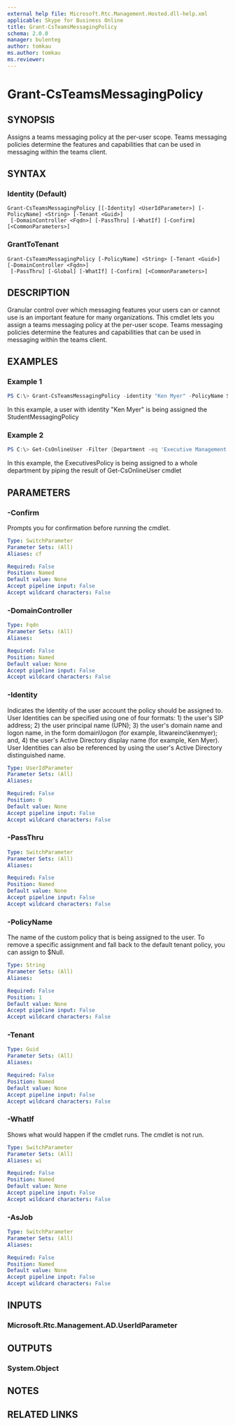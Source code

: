 ```yaml
---
external help file: Microsoft.Rtc.Management.Hosted.dll-help.xml 
applicable: Skype for Business Online
title: Grant-CsTeamsMessagingPolicy
schema: 2.0.0
manager: bulenteg
author: tomkau
ms.author: tomkau
ms.reviewer:
---
```


# Grant-CsTeamsMessagingPolicy

## SYNOPSIS
Assigns a teams messaging policy at the per-user scope. Teams messaging policies determine the features and capabilities that can be used in messaging within the teams client. 


## SYNTAX

### Identity (Default)
```
Grant-CsTeamsMessagingPolicy [[-Identity] <UserIdParameter>] [-PolicyName] <String> [-Tenant <Guid>]
 [-DomainController <Fqdn>] [-PassThru] [-WhatIf] [-Confirm] [<CommonParameters>]
```

### GrantToTenant
```
Grant-CsTeamsMessagingPolicy [-PolicyName] <String> [-Tenant <Guid>] [-DomainController <Fqdn>]
 [-PassThru] [-Global] [-WhatIf] [-Confirm] [<CommonParameters>]
```

## DESCRIPTION
Granular control over which messaging features your users can or cannot use is an important feature for many organizations.  This cmdlet lets you assign a teams messaging policy at the per-user scope. Teams messaging policies determine the features and capabilities that can be used in messaging within the teams client.

## EXAMPLES

### Example 1
```powershell
PS C:\> Grant-CsTeamsMessagingPolicy -identity "Ken Myer" -PolicyName StudentMessagingPolicy
```

In this example, a user with identity "Ken Myer" is being assigned the StudentMessagingPolicy

### Example 2
```powershell
PS C:\> Get-CsOnlineUser -Filter {Department -eq 'Executive Management'} | Grant-CsTeamsMessagingPolicy -PolicyName "ExecutivesPolicy"
```

In this example, the ExecutivesPolicy is being assigned to a whole department by piping the result of Get-CsOnlineUser cmdlet

## PARAMETERS

### -Confirm
Prompts you for confirmation before running the cmdlet.

```yaml
Type: SwitchParameter
Parameter Sets: (All)
Aliases: cf

Required: False
Position: Named
Default value: None
Accept pipeline input: False
Accept wildcard characters: False
```

### -DomainController

```yaml
Type: Fqdn
Parameter Sets: (All)
Aliases:

Required: False
Position: Named
Default value: None
Accept pipeline input: False
Accept wildcard characters: False
```

### -Identity
Indicates the Identity of the user account the policy should be assigned to. User Identities can be specified using one of four formats: 1) the user's SIP address; 2) the user principal name (UPN); 3) the user's domain name and logon name, in the form domain\logon (for example, litwareinc\kenmyer); and, 4) the user's Active Directory display name (for example, Ken Myer). User Identities can also be referenced by using the user's Active Directory distinguished name.

```yaml
Type: UserIdParameter
Parameter Sets: (All)
Aliases:

Required: False
Position: 0
Default value: None
Accept pipeline input: False
Accept wildcard characters: False
```

### -PassThru

```yaml
Type: SwitchParameter
Parameter Sets: (All)
Aliases:

Required: False
Position: Named
Default value: None
Accept pipeline input: False
Accept wildcard characters: False
```

### -PolicyName
The name of the custom policy that is being assigned to the user.    To remove a specific assignment and fall back to the default tenant policy, you can assign to $Null.

```yaml
Type: String
Parameter Sets: (All)
Aliases:

Required: False
Position: 1
Default value: None
Accept pipeline input: False
Accept wildcard characters: False
```

### -Tenant

```yaml
Type: Guid
Parameter Sets: (All)
Aliases:

Required: False
Position: Named
Default value: None
Accept pipeline input: False
Accept wildcard characters: False
```

### -WhatIf
Shows what would happen if the cmdlet runs.
The cmdlet is not run.

```yaml
Type: SwitchParameter
Parameter Sets: (All)
Aliases: wi

Required: False
Position: Named
Default value: None
Accept pipeline input: False
Accept wildcard characters: False
```

### -AsJob

```yaml
Type: SwitchParameter
Parameter Sets: (All)
Aliases:

Required: False
Position: Named
Default value: None
Accept pipeline input: False
Accept wildcard characters: False
```

## INPUTS

### Microsoft.Rtc.Management.AD.UserIdParameter


## OUTPUTS

### System.Object

## NOTES

## RELATED LINKS

